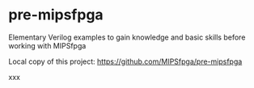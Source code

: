 # pre-mipsfpga
Elementary Verilog examples to gain knowledge and basic skills before working with MIPSfpga

Local copy of this project:
https://github.com/MIPSfpga/pre-mipsfpga

xxx